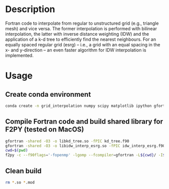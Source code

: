 # Description
Fortran code to interpolate from regular to unstructured grid (e.g., triangle mesh) and vice versa.
The former interpolation is performed with bilinear interpolation, the latter with inverse distance weighting (IDW)
and the application of a k-d tree to efficiently find the nearest neighbours.
For an equally spaced regular grid (esrg) &ndash; i.e., a grid with an equal spacing in the x- and y-direction &ndash;
an even faster algorithm for IDW interpolation is implemented.

# Usage

## Create conda environment
```bash
conda create -n grid_interpolation numpy scipy matplotlib ipython gfortran meson openmp -c conda-forge
```

## Compile Fortran code and build shared library for F2PY (tested on MacOS)
```bash
gfortran -shared -O3 -o libkd_tree.so -fPIC kd_tree.f90
gfortran -shared -O3 -o libidw_interp_esrg.so -fPIC idw_interp_esrg.f90
cwd=$(pwd)
f2py -c --f90flags='-fopenmp' -lgomp --fcompiler=gfortran -L${cwd}/ -I${cwd}/ -lkd_tree -lidw_interp_esrg -m interpolation interpolation.f90
```

## Clean build
```bash
rm *.so *.mod
```